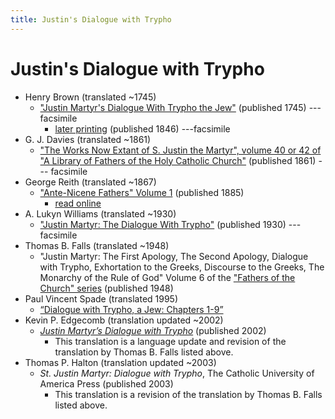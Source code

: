 ```yaml
---
title: Justin's Dialogue with Trypho
---
```


# Justin's Dialogue with Trypho

* Henry Brown (translated ~1745)
  * ["Justin Martyr's Dialogue With Trypho the Jew"](https://books.google.com/books?id=NIRPAAAAYAAJ) (published 1745) --- facsimile
    * [later printing](https://books.google.com/books?id=YCRLAQAAMAAJ) (published 1846) ---facsimile
* G. J. Davies (translated ~1861)
  * ["The Works Now Extant of S. Justin the Martyr", volume 40 or 42 of "A Library of Fathers of the Holy Catholic Church"](https://archive.org/details/worksnowextantof40just) (published 1861) --- facsimile
* George Reith (translated ~1867)
  * ["Ante-Nicene Fathers" Volume 1](anf.html) (published 1885)
    * [read online](http://www.ccel.org/ccel/schaff/anf01.viii.iv.html)
* A. Lukyn Williams (translated ~1930)
  * ["Justin Martyr: The Dialogue With Trypho"](https://archive.org/details/SPCKJustinMartyr) (published 1930) --- facsimile
* Thomas B. Falls (translated ~1948)
  * "Justin Martyr: The First Apology, The Second Apology, Dialogue with Trypho, Exhortation to the Greeks, Discourse to the Greeks, The Monarchy of the Rule of God" Volume 6 of the ["Fathers of the Church" series](fathersofthechurch.html) (published 1948)
* Paul Vincent Spade (translated 1995)
  * [“Dialogue with Trypho, a Jew: Chapters 1-9”](spade_dialoguewithtrypho.pdf)
* Kevin P. Edgecomb (translation updated ~2002)
  * [*Justin Martyr’s Dialogue with Trypho*](https://www.bombaxo.com/justin-martyrs-dialogue-with-trypho/) (published 2002)
    * This translation is a language update and revision of the translation by Thomas B. Falls listed above.
* Thomas P. Halton (translation updated ~2003)
  * *St. Justin Martyr: Dialogue with Trypho*, The Catholic University of America Press (published 2003)
    * This translation is a revision of the translation by Thomas B. Falls listed above.

